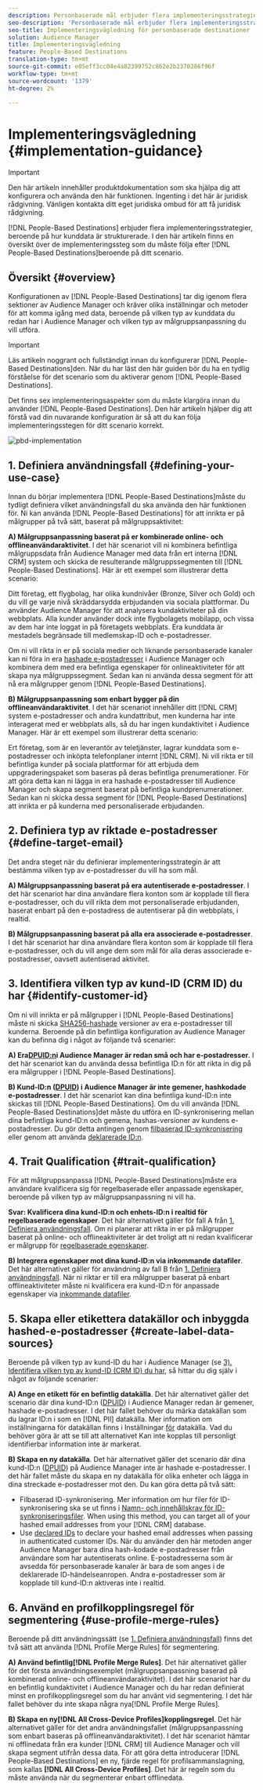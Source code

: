 ```yaml
---
description: Personbaserade mål erbjuder flera implementeringsstrategier, beroende på hur kunddata är strukturerade. I den här artikeln finns en översikt över de implementeringssteg som du måste följa för personbaserade mål, beroende på ditt scenario.
seo-description: 'Personbaserade mål erbjuder flera implementeringsstrategier, beroende på hur kunddata är strukturerade. I den här artikeln finns en översikt över de implementeringssteg som du måste följa för personbaserade mål, beroende på ditt scenario.  '
seo-title: Implementeringsvägledning för personbaserade destinationer
solution: Audience Manager
title: Implementeringsvägledning
feature: People-Based Destinations
translation-type: tm+mt
source-git-commit: e05eff3cc04e4a82399752c862e2b2370286f96f
workflow-type: tm+mt
source-wordcount: '1379'
ht-degree: 2%

---
```



# Implementeringsvägledning {#implementation-guidance}

>[!IMPORTANT]
>Den här artikeln innehåller produktdokumentation som ska hjälpa dig att konfigurera och använda den här funktionen. Ingenting i det här är juridisk rådgivning. Vänligen kontakta ditt eget juridiska ombud för att få juridisk rådgivning.

[!DNL People-Based Destinations] erbjuder flera implementeringsstrategier, beroende på hur kunddata är strukturerade. I den här artikeln finns en översikt över de implementeringssteg som du måste följa efter [!DNL People-Based Destinations]beroende på ditt scenario.

## Översikt {#overview}

Konfigurationen av [!DNL People-Based Destinations] tar dig igenom flera sektioner av Audience Manager och kräver olika inställningar och metoder för att komma igång med data, beroende på vilken typ av kunddata du redan har i Audience Manager och vilken typ av målgruppsanpassning du vill utföra.

>[!IMPORTANT]
> Läs artikeln noggrant och fullständigt innan du konfigurerar [!DNL People-Based Destinations]den. När du har läst den här guiden bör du ha en tydlig förståelse för det scenario som du aktiverar genom [!DNL People-Based Destinations].

Det finns sex implementeringsaspekter som du måste klargöra innan du använder [!DNL People-Based Destinations]. Den här artikeln hjälper dig att förstå vad din nuvarande konfiguration är så att du kan följa implementeringsstegen för ditt scenario korrekt.

![pbd-implementation](assets/pbd-implementation.png)

## 1. Definiera användningsfall {#defining-your-use-case}

Innan du börjar implementera [!DNL People-Based Destinations]måste du tydligt definiera vilket användningsfall du ska använda den här funktionen för. Ni kan använda [!DNL People-Based Destinations] för att inrikta er på målgrupper på två sätt, baserat på målgruppsaktivitet:

**A) Målgruppsanpassning baserat på er kombinerade online- och offlineanvändaraktivitet**. I det här scenariot vill ni kombinera befintliga målgruppsdata från Audience Manager med data från ert interna [!DNL CRM] system och skicka de resulterande målgruppssegmenten till [!DNL People-Based Destinations]. Här är ett exempel som illustrerar detta scenario:

Ditt företag, ett flygbolag, har olika kundnivåer (Bronze, Silver och Gold) och du vill ge varje nivå skräddarsydda erbjudanden via sociala plattformar. Du använder Audience Manager för att analysera kundaktiviteter på din webbplats. Alla kunder använder dock inte flygbolagets mobilapp, och vissa av dem har inte loggat in på företagets webbplats. Era kunddata är mestadels begränsade till medlemskap-ID och e-postadresser.

Om ni vill rikta in er på sociala medier och liknande personbaserade kanaler kan ni föra in era [hashade e-postadresser](people-based-destinations-prerequisites.md) i Audience Manager och kombinera dem med era befintliga egenskaper för onlineaktiviteter för att skapa nya målgruppssegment. Sedan kan ni använda dessa segment för att nå era målgrupper genom [!DNL People-Based Destinations].

**B) Målgruppsanpassning som enbart bygger på din offlineanvändaraktivitet**. I det här scenariot innehåller ditt [!DNL CRM] system e-postadresser och andra kundattribut, men kunderna har inte interagerat med er webbplats alls, så du har ingen kundaktivitet i Audience Manager. Här är ett exempel som illustrerar detta scenario:

Ert företag, som är en leverantör av teletjänster, lagrar kunddata som e-postadresser och inköpta telefonplaner internt [!DNL CRM]. Ni vill rikta er till befintliga kunder på sociala plattformar för att erbjuda dem uppgraderingspaket som baseras på deras befintliga prenumerationer. För att göra detta kan ni lägga in era hashade e-postadresser till Audience Manager och skapa segment baserat på befintliga kundprenumerationer. Sedan kan ni skicka dessa segment för [!DNL People-Based Destinations] att inrikta er på kunderna med personaliserade erbjudanden.

## 2. Definiera typ av riktade e-postadresser {#define-target-email}

Det andra steget när du definierar implementeringsstrategin är att bestämma vilken typ av e-postadresser du vill ha som mål.

**A) Målgruppsanpassning baserat på era autentiserade e-postadresser**. I det här scenariot har dina användare flera konton som är kopplade till flera e-postadresser, och du vill rikta dem mot personaliserade erbjudanden, baserat enbart på den e-postadress de autentiserar på din webbplats, i realtid.

**B) Målgruppsanpassning baserat på alla era associerade e-postadresser**. I det här scenariot har dina användare flera konton som är kopplade till flera e-postadresser, och du vill ange dem som mål för alla deras associerade e-postadresser, oavsett autentiserad aktivitet.

## 3. Identifiera vilken typ av kund-ID (CRM ID) du har {#identify-customer-id}

Om ni vill inrikta er på målgrupper i [!DNL People-Based Destinations] måste ni skicka [SHA256-hashade](people-based-destinations-prerequisites.md) versioner av era e-postadresser till kunderna. Beroende på din befintliga konfiguration av Audience Manager kan du befinna dig i något av följande två scenarier:

**A) Era[DPUID:n](../../reference/ids-in-aam.md)i Audience Manager är redan små och har e-postadresser**. I det här scenariot kan du använda dessa befintliga ID:n för att rikta in dig på era målgrupper i [!DNL People-Based Destinations].

**B) Kund-ID:n ([DPUID](../../reference/ids-in-aam.md)) i Audience Manager är inte gemener, hashkodade e-postadresser**. I det här scenariot kan dina befintliga kund-ID:n inte skickas till [!DNL People-Based Destinations]. Om du vill använda [!DNL People-Based Destinations]det måste du utföra en ID-synkronisering mellan dina befintliga kund-ID:n och gemena, hashas-versioner av kundens e-postadresser. Du gör detta antingen genom [filbaserad ID-synkronisering](../../integration/sending-audience-data/batch-data-transfer-explained/id-sync-file-based.md) eller genom att använda [deklarerade ID:n](../declared-ids.md).

## 4. Trait Qualification {#trait-qualification}

För att målgruppsanpassa [!DNL People-Based Destinations]måste era användare kvalificera sig för regelbaserade eller anpassade egenskaper, beroende på vilken typ av målgruppsanpassning ni vill ha.

**Svar: Kvalificera dina kund-ID:n och enhets-ID:n i realtid för regelbaserade egenskaper**. Det här alternativet gäller för fall A från [1. Definiera användningsfall](people-based-destinations-workflow.md#defining-your-use-case). Om ni planerar att rikta in er på målgrupper baserat på online- och offlineaktiviteter är det troligt att ni redan kvalificerar er målgrupp för [regelbaserade egenskaper](../traits/trait-and-segment-qualification-reference.md).

**B) Integrera egenskaper mot dina kund-ID:n via inkommande datafiler**. Det här alternativet gäller för användning av fall B från [1. Definiera användningsfall](people-based-destinations-workflow.md#defining-your-use-case). När ni riktar er till era målgrupper baserat på enbart offlineaktiviteter måste ni kvalificera era kund-ID:n för anpassade egenskaper via [inkommande datafiler](../../integration/sending-audience-data/batch-data-transfer-explained/inbound-file-contents.md).

## 5. Skapa eller etikettera datakällor och inbyggda hashed-e-postadresser {#create-label-data-sources}

Beroende på vilken typ av kund-ID du har i Audience Manager (se [3). Identifiera vilken typ av kund-ID (CRM ID) du har](people-based-destinations-workflow.md#identify-customer-id), så hittar du dig själv i något av följande scenarier:

**A) Ange en etikett för en befintlig datakälla**. Det här alternativet gäller det scenario där dina kund-ID:n ([DPUID](../../reference/ids-in-aam.md)) i Audience Manager redan är gemener, hashade e-postadresser. I det här fallet behöver du märka datakällan som du lagrar ID:n i som en [!DNL PII] datakälla. Mer information om inställningarna för datakällan finns i Inställningar [för](../datasources-list-and-settings.md) datakälla. Vad du behöver göra är att se till att alternativet Kan inte kopplas till personligt identifierbar information inte är markerat.

**B) Skapa en ny datakälla**. Det här alternativet gäller det scenario där dina kund-ID:n ([DPUID](../../reference/ids-in-aam.md)) på Audience Manager inte är hashade e-postadresser. I det här fallet måste du skapa en ny datakälla för olika enheter och lägga in dina streckade e-postadresser mot den. Du kan göra detta på två sätt:

* Filbaserad ID-synkronisering. Mer information om hur filer för ID-synkronisering ska se ut finns i [Namn- och innehållskrav för ID-synkroniseringsfiler](../../integration/sending-audience-data/batch-data-transfer-explained/id-sync-file-based.md). When using this method, you can target all of your hashed email addresses from your [!DNL CRM] database.
* Use [declared IDs](../declared-ids.md) to declare your hashed email addresses when passing in authenticated customer IDs. När du använder den här metoden anger Audience Manager bara dina hash-kodade e-postadresser från användare som har autentiserats online. E-postadresserna som är avsedda för personbaserade kanaler är bara de som anges i de deklarerade ID-händelseanropen. Andra e-postadresser som är kopplade till kund-ID:n aktiveras inte i realtid.

## 6. Använd en profilkopplingsregel för segmentering {#use-profile-merge-rules}

Beroende på ditt användningssätt (se [1. Definiera användningsfall](people-based-destinations-workflow.md#defining-your-use-case)) finns det två sätt att använda [!DNL Profile Merge Rules] för segmentering.

**A) Använd befintlig[!DNL Profile Merge Rules]**. Det här alternativet gäller för det första användningsexemplet (målgruppsanpassning baserad på kombinerad online- och offlineanvändaraktivitet). I det här scenariot har du en befintlig kundaktivitet i Audience Manager och du har redan definierat minst en profilkopplingsregel som du har använt vid segmentering. I det här fallet behöver du inte skapa några nya[!DNL Profile Merge Rules].

**B) Skapa en ny[!DNL All Cross-Device Profiles]kopplingsregel**. Det här alternativet gäller för det andra användningsfallet (målgruppsanpassning som enbart baseras på offlineanvändaraktivitet). I det här scenariot hämtar ni offlinedata från era kunder [!DNL CRM] till Audience Manager och vill skapa segment utifrån dessa data. För att göra detta introducerar [!DNL People-Based Destinations] en ny, fjärde regel för profilsammanslagning, som kallas **[!DNL All Cross-Device Profiles]**. Det här är regeln som du måste använda när du segmenterar enbart offlinedata.
